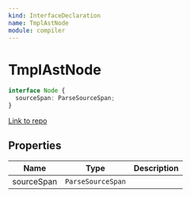```yaml
---
kind: InterfaceDeclaration
name: TmplAstNode
module: compiler
---
```


# TmplAstNode

```ts
interface Node {
  sourceSpan: ParseSourceSpan;
}
```

[Link to repo](https://github.com/timdeschryver/angular/blob/master/packages/compiler/src/render3/r3_ast.ts#L14-L17)

## Properties

| Name       | Type              | Description |
| ---------- | ----------------- | ----------- |
| sourceSpan | `ParseSourceSpan` |             |
